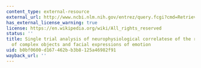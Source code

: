 ```yaml
---
content_type: external-resource
external_url: http://www.ncbi.nlm.nih.gov/entrez/query.fcgi?cmd=Retrieve&db=PubMed&dopt=Citation&list_uids=10449260
has_external_license_warning: true
license: https://en.wikipedia.org/wiki/All_rights_reserved
status: ''
title: Single trial analysis of neurophysiological correlatese of the recognition
  of complex objects and facial expressions of emotion
uid: b0bf0600-d167-462b-b3b8-125a46982f91
wayback_url: ''
---
```

